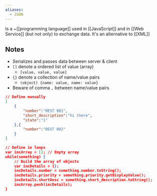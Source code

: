 ```yaml
---
aliases:
  - JSON
---
```

Is a ~[[programming language]] used in [[JavaScript]] and in [[Web Service]] (but not only) to exchange data. It's an alternative to [[XML]]
## Notes
- Serializes and passes data between server & client
- `[]` denote a ordered list of value (array)
	- `[value, value, value]`
- `{}` denote a collection of name/value pairs
	- `(object) {name: value, name: value}`
- Beware of comma `,`  between name/value pairs
```json
// Define manually
[
	{
		"number":"REST 001",
		"short_description":"hi there",
		"state":"1"
	},{
		"number":"REST 002"
	}
]

// Define in loops
var incArray = []; // Empty array
while(something) {
	// Build the array of objects
	var incDetails = {};
	incDetails.number = something.number.toString();
	incDetails.priority = something.priority.getDisplayValue();
	incDetails.shortDesc = something.short_description.toString();
	incArray.push(incDetails);
}
```